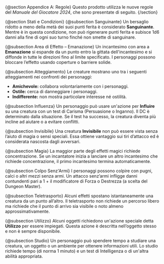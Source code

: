 {@section Appendice A: Regole}
Questo prodotto utilizza le nuove regole del *Manuale del Giocatore 2024*, che sono presentate di seguito.
{/section}

{@section Stati e Condizioni}
{@subsection Sanguinante}
Un bersaglio ridotto a meno della metà dei suoi punti ferita è considerato **Sanguinante**. Mentre è in questa condizione, non può rigenerare punti ferita e subisce 1d6 danni alla fine di ogni suo turno finché non smette di sanguinare.

{@subsection Area di Effetto – Emanazione}
Un incantesimo con area a **Emanazione** si espande da un punto entro la gittata dell'incantesimo e si diffonde in tutte le direzioni fino al limite specificato. I personaggi possono bloccare l’effetto usando coperture o barriere solide.

{@subsection Atteggiamento}
Le creature mostrano uno tra i seguenti atteggiamenti nei confronti dei personaggi:
- **Amichevole:** collabora volontariamente con i personaggi.
- **Ostile:** cerca di danneggiare i personaggi.
- **Indifferente:** non mostra particolare interesse né ostilità.

{@subsection Influenza}
Un personaggio può usare un'azione per **Influire** su una creatura con un test di Carisma (Persuasione o Inganno). Il DC è determinato dalla situazione. Se il test ha successo, la creatura diventa più incline ad aiutare o a evitare conflitti.

{@subsection Invisibile}
Una creatura **Invisibile** non può essere vista senza l’aiuto di magia o sensi speciali. Essa ottiene vantaggio sui tiri d’attacco ed è considerata nascosta dagli avversari.

{@subsection Magia}
La maggior parte degli effetti magici richiede concentrazione. Se un incantatore inizia a lanciare un altro incantesimo che richiede concentrazione, il primo incantesimo termina automaticamente.

{@subsection Colpo Senz'Armi}
I personaggi possono colpire con pugni, calci o altri mezzi senza armi. Un attacco senz’armi infligge danni contundenti pari a 1 + il modificatore di Forza o Destrezza (a scelta del Dungeon Master).

{@subsection Teletrasporto}
Alcuni effetti spostano istantaneamente una creatura da un punto all’altro. Il teletrasporto non richiede un percorso libero ma richiede che il punto di arrivo sia visibile o noto almeno approssimativamente.

{@subsection Utilizzo}
Alcuni oggetti richiedono un'azione speciale detta **Utilizzo** per essere impiegati. Questa azione è descritta nell’oggetto stesso e non è sempre disponibile.

{@subsection Studio}
Un personaggio può spendere tempo a studiare una creatura, un oggetto o un ambiente per ottenere informazioni utili. Lo studio richiede tempo (di norma 1 minuto) e un test di Intelligenza o di un'altra abilità appropriata.